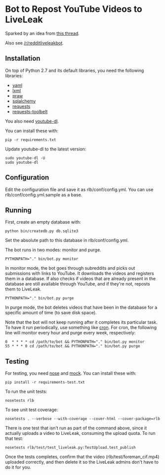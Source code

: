 Bot to Repost YouTube Videos to LiveLeak
========================================

Sparked by an idea from [this thread](http://www.reddit.com/r/UkrainianConflict/comments/2auyay/gold_for_the_person_that_writes_a_bot_that_will/).

Also see [/r/redditliveleakbot](http://www.reddit.com/r/redditliveleakbot/).

Installation
------------

On top of Python 2.7 and its default libraries, you need the following libraries:

 - [yaml](http://pyyaml.org/)
 - [lxml](http://lxml.de/)
 - [praw](https://praw.readthedocs.org/en/v2.1.16/)
 - [sqlalchemy](http://www.sqlalchemy.org/)
 - [requests](http://docs.python-requests.org/)
 - [requests-toolbelt](http://toolbelt.readthedocs.org/)

You also need [youtube-dl](http://rg3.github.io/youtube-dl/).

You can install these with:

    pip -r requirements.txt

Update youtube-dl to the latest version:

    sudo youtube-dl -U
    sudo youtube-dl

Configuration
-------------

Edit the configuration file and save it as rlb/conf/config.yml.
You can use rlb/conf/config.yml.sample as a base.

Running
-------

First, create an empty database with:

    python bin/createdb.py db.sqlite3

Set the absolute path to this database in rlb/conf/config.yml.

The bot runs in two modes: monitor and purge.

    PYTHONPATH="." bin/bot.py monitor

In monitor mode, the bot goes through subreddits and picks out submissions with links to YouTube.
It downloads the videos and registers them in a database.
If also checks if videos that are already present in the database are still available through YouTube, and if they're not, reposts them to LiveLeak.

    PYTHONPATH="." bin/bot.py purge

In purge mode, the bot deletes videos that have been in the database for a specific amount of time (to save disk space).

Note that the bot will not keep running after it completes its particular task.
To have it run periodically, use something like [cron](http://en.wikipedia.org/wiki/Cron).
For cron, the following line will monitor every hour and purge every week, respectively:

    0  * * * * cd /path/to/bot && PYTHONPATH="." bin/bot.py monitor
    55 * * * 0 cd /path/to/bot && PYTHONPATH="." bin/bot.py purge

Testing
-------

For testing, you need [nose](https://nose.readthedocs.org/en/latest/) and [mock](https://pypi.python.org/pypi/mock).
You can install these with:

    pip install -r requirements-test.txt

To run the unit tests:

    nosetests rlb

To see unit test coverage:

    nosetests . --verbose --with-coverage --cover-html --cover-package=rlb

There is one test that isn't run as part of the command above, since it actually uploads a video to LiveLeak, consuming the upload quota.
To run that test:

    nosetests rlb/test/test_liveleak.py:TestUpload.test_publish

Once the tests completes, confirm that the video (rlb/test/foreman\_cif.mp4) uploaded correctly, and then delete it so the LiveLeak admins don't have to do it for you.
